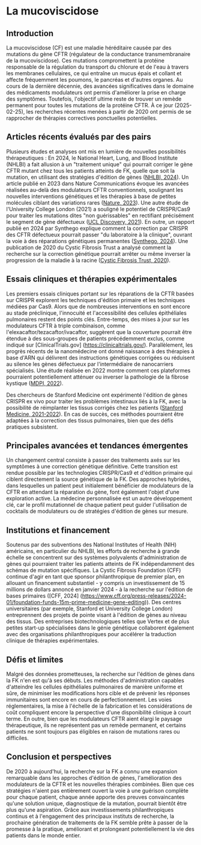# La mucoviscidose

## Introduction
La mucoviscidose (CF) est une maladie héréditaire causée par des mutations du gène CFTR (régulateur de la conductance transmembranaire de la mucoviscidose). Ces mutations compromettent la protéine responsable de la régulation du transport du chlorure et de l'eau à travers les membranes cellulaires, ce qui entraîne un mucus épais et collant et affecte fréquemment les poumons, le pancréas et d'autres organes. Au cours de la dernière décennie, des avancées significatives dans le domaine des médicaments modulateurs ont permis d'améliorer la prise en charge des symptômes. Toutefois, l'objectif ultime reste de trouver un remède permanent pour toutes les mutations de la protéine CFTR. À ce jour (2025-02-25), les recherches récentes menées à partir de 2020 ont permis de se rapprocher de thérapies correctives ponctuelles potentielles.

## Articles récents évalués par des pairs
Plusieurs études et analyses ont mis en lumière de nouvelles possibilités thérapeutiques :
En 2024, le National Heart, Lung, and Blood Institute (NHLBI) a fait allusion à un "traitement unique" qui pourrait corriger le gène CFTR mutant chez tous les patients atteints de FK, quelle que soit la mutation, en utilisant des stratégies d'édition de gènes ([NHLBI, 2024](https://www.nhlbi.nih.gov/news/2024/cystic-fibrosis-cure-all-gene-editing-shows-promise)). Un article publié en 2023 dans Nature Communications évoque les avancées réalisées au-delà des modulateurs CFTR conventionnels, soulignant les nouvelles interventions génétiques et les thérapies à base de petites molécules ciblant des variations rares ([Nature, 2023](https://www.nature.com/articles/s41467-023-36244-2)). Une autre étude de l'University College London (2021) a souligné le potentiel de CRISPR/Cas9 pour traiter les mutations dites "non guérissables" en rectifiant précisément le segment de gène défectueux ([UCL Discovery, 2021](https://discovery.ucl.ac.uk/10122682/1/Expert%20Opinion%20on%20Biological%20Therapy%20-%20Hart.pdf)). En outre, un rapport publié en 2024 par Synthego explique comment la correction par CRISPR des CFTR défectueux pourrait passer "du laboratoire à la clinique", ouvrant la voie à des réparations génétiques permanentes ([Synthego, 2024](https://www.synthego.com/blog/crispr-cystic-fibrosis)). Une publication de 2020 du Cystic Fibrosis Trust a analysé comment la recherche sur la correction génétique pourrait arrêter ou même inverser la progression de la maladie à la racine ([Cystic Fibrosis Trust, 2020](https://www.cysticfibrosis.org.uk/sites/default/files/2020-12/RES24C%20Research%20in%20focus_Gene%20editing_Dec%202020.pdf)).

## Essais cliniques et thérapies expérimentales
Les premiers essais cliniques portant sur les réparations de la CFTR basées sur CRISPR explorent les techniques d'édition primaire et les techniques médiées par Cas9. Alors que de nombreuses interventions en sont encore au stade préclinique, l'innocuité et l'accessibilité des cellules épithéliales pulmonaires restent des points clés. Entre-temps, des mises à jour sur les modulateurs CFTR à triple combinaison, comme l'elexacaftor/tezacaftor/ivacaftor, suggèrent que la couverture pourrait être étendue à des sous-groupes de patients précédemment exclus, comme indiqué sur [ClinicalTrials.gov] (https://clinicaltrials.gov/). Parallèlement, les progrès récents de la nanomédecine ont donné naissance à des thérapies à base d'ARN qui délivrent des instructions génétiques corrigées ou réduisent au silence les gènes défectueux par l'intermédiaire de nanocarriers spécialisés. Une étude réalisée en 2022 montre comment ces plateformes pourraient potentiellement atténuer ou inverser la pathologie de la fibrose kystique ([MDPI, 2022](https://www.mdpi.com/1999-4923/14/7/1352)).

Des chercheurs de Stanford Medicine ont expérimenté l'édition de gènes CRISPR ex vivo pour traiter les problèmes intestinaux liés à la FK, avec la possibilité de réimplanter les tissus corrigés chez les patients ([Stanford Medicine, 2021-2022](https://med.stanford.edu/content/dam/sm/medscholars/documents/potentialprojects/2021_2022_Potential_Projects_09-2021.xlsx)). En cas de succès, ces méthodes pourraient être adaptées à la correction des tissus pulmonaires, bien que des défis pratiques subsistent.

## Principales avancées et tendances émergentes
Un changement central consiste à passer des traitements axés sur les symptômes à une correction génétique définitive. Cette transition est rendue possible par les technologies CRISPR/Cas9 et d'édition primaire qui ciblent directement la source génétique de la FK. Des approches hybrides, dans lesquelles un patient peut initialement bénéficier de modulateurs de la CFTR en attendant la réparation du gène, font également l'objet d'une exploration active. La médecine personnalisée est un autre développement clé, car le profil mutationnel de chaque patient peut guider l'utilisation de cocktails de modulateurs ou de stratégies d'édition de gènes sur mesure.

## Institutions et financement
Soutenus par des subventions des National Institutes of Health (NIH) américains, en particulier du NHLBI, les efforts de recherche à grande échelle se concentrent sur des systèmes polyvalents d'administration de gènes qui pourraient traiter les patients atteints de FK indépendamment des schémas de mutation spécifiques. La Cystic Fibrosis Foundation (CFF) continue d'agir en tant que sponsor philanthropique de premier plan, en allouant un financement substantiel - y compris un investissement de 15 millions de dollars annoncé en janvier 2024 - à la recherche sur l'édition de bases primaires ([CFF, 2024] (https://www.cff.org/press-releases/2024-01/foundation-funds-15m-prime-medicine-gene-editing)). Des centres universitaires (par exemple, Stanford et University College London) entreprennent des projets de pointe visant à l'édition de gènes au niveau des tissus. Des entreprises biotechnologiques telles que Vertex et de plus petites start-up spécialisées dans le génie génétique collaborent également avec des organisations philanthropiques pour accélérer la traduction clinique de thérapies expérimentales.

## Défis et limites
Malgré des données prometteuses, la recherche sur l'édition de gènes dans la FK n'en est qu'à ses débuts. Les méthodes d'administration capables d'atteindre les cellules épithéliales pulmonaires de manière uniforme et sûre, de minimiser les modifications hors cible et de prévenir les réponses immunitaires sont encore en cours de perfectionnement. Les voies réglementaires, la mise à l'échelle de la fabrication et les considérations de coût compliquent encore la perspective d'une disponibilité clinique à court terme. En outre, bien que les modulateurs CFTR aient élargi le paysage thérapeutique, ils ne représentent pas un remède permanent, et certains patients ne sont toujours pas éligibles en raison de mutations rares ou difficiles.

## Conclusion et perspectives
De 2020 à aujourd'hui, la recherche sur la FK a connu une expansion remarquable dans les approches d'édition de gènes, l'amélioration des modulateurs de la CFTR et les nouvelles thérapies combinées. Bien que ces stratégies n'aient pas entièrement ouvert la voie à une guérison complète pour chaque patient, chaque année apporte des preuves convaincantes qu'une solution unique, diagnostique de la mutation, pourrait bientôt être plus qu'une aspiration. Grâce aux investissements philanthropiques continus et à l'engagement des principaux instituts de recherche, la prochaine génération de traitements de la FK semble prête à passer de la promesse à la pratique, améliorant et prolongeant potentiellement la vie des patients dans le monde entier.


